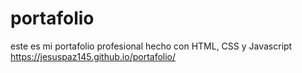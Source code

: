# portafolio
este es mi portafolio profesional hecho con HTML, CSS y Javascript
https://jesuspaz145.github.io/portafolio/
